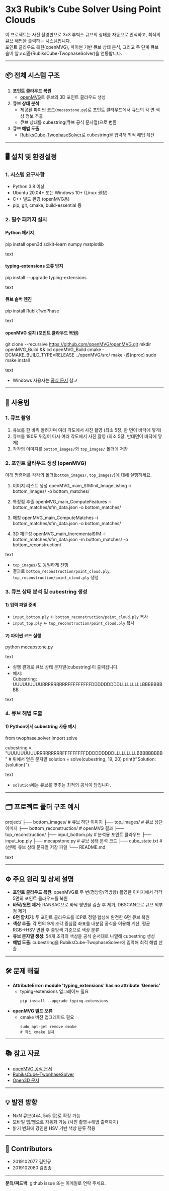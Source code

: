 # 3x3 Rubik’s Cube Solver Using Point Clouds

이 프로젝트는 사진 촬영만으로 3x3 루빅스 큐브의 상태를 자동으로 인식하고, 최적의 큐브 해법을 출력하는 시스템입니다.  
포인트 클라우드 복원(openMVG), 파이썬 기반 큐브 상태 분석, 그리고 두 단계 큐브 솔버 알고리즘(RubiksCube-TwophaseSolver)을 연동합니다.

---

## 📦 전체 시스템 구조

1. **포인트 클라우드 복원**  
   - [openMVG](https://github.com/openMVG/openMVG)로 큐브의 3D 포인트 클라우드 생성  
2. **큐브 상태 분석**  
   - 제공된 파이썬 코드(`mecapstone.py`)로 포인트 클라우드에서 큐브의 각 면 색상 정보 추출  
   - 큐브 상태를 cubestring(큐브 공식 문자열)으로 변환  
3. **큐브 해법 도출**  
   - [RubiksCube-TwophaseSolver](https://github.com/hkociemba/RubiksCube-TwophaseSolver)로 cubestring을 입력해 최적 해법 계산

---

## 🖥️ 설치 및 환경설정

### 1. 시스템 요구사항

- Python 3.8 이상
- Ubuntu 20.04+ 또는 Windows 10+ (Linux 권장)
- C++ 빌드 환경 (openMVG용)
- pip, git, cmake, build-essential 등

### 2. 필수 패키지 설치

#### Python 패키지
pip install open3d scikit-learn numpy matplotlib

text

#### typing-extensions 오류 방지
pip install --upgrade typing-extensions

text

#### 큐브 솔버 엔진
pip install RubikTwoPhase

text

#### openMVG 설치 (포인트 클라우드 복원)
git clone --recursive https://github.com/openMVG/openMVG.git
mkdir openMVG_Build && cd openMVG_Build
cmake -DCMAKE_BUILD_TYPE=RELEASE ../openMVG/src/
make -j$(nproc)
sudo make install

text
- Windows 사용자는 [공식 문서](https://openmvg.readthedocs.io/en/latest/BUILD/) 참고

---

## 📸 사용법

### 1. 큐브 촬영

1. 큐브를 한 바퀴 돌려가며 여러 각도에서 사진 촬영 (최소 5장, 한 면이 바닥에 닿게)
2. 큐브를 180도 뒤집어 다시 여러 각도에서 사진 촬영 (최소 5장, 반대면이 바닥에 닿게)
3. 각각의 이미지를 `bottom_images/`와 `top_images/` 폴더에 저장

### 2. 포인트 클라우드 생성 (openMVG)

아래 명령어를 각각의 폴더(`bottom_images/`, `top_images/`)에 대해 실행하세요.

1. 이미지 리스트 생성
openMVG_main_SfMInit_ImageListing -i bottom_images/ -o bottom_matches/

2. 특징점 추출
openMVG_main_ComputeFeatures -i bottom_matches/sfm_data.json -o bottom_matches/

3. 매칭
openMVG_main_ComputeMatches -i bottom_matches/sfm_data.json -o bottom_matches/

4. 3D 재구성
openMVG_main_IncrementalSfM -i bottom_matches/sfm_data.json -m bottom_matches/ -o bottom_reconstruction/

text

- `top_images/`도 동일하게 진행
- 결과로 `bottom_reconstruction/point_cloud.ply`, `top_reconstruction/point_cloud.ply` 생성

### 3. 큐브 상태 분석 및 cubestring 생성

#### 1) 입력 파일 준비
- `input_bottom.ply` ← `bottom_reconstruction/point_cloud.ply` 복사
- `input_top.ply` ← `top_reconstruction/point_cloud.ply` 복사

#### 2) 파이썬 코드 실행
python mecapstone.py

text
- 실행 결과로 큐브 상태 문자열(cubestring)이 출력됩니다.
- 예시:  
Cubestring: UUUUUUUUURRRRRRRRRFFFFFFFFFDDDDDDDDDLLLLLLLLLBBBBBBBBB

text

### 4. 큐브 해법 도출

#### 1) Python에서 cubestring 사용 예시
from twophase.solver import solve

cubestring = "UUUUUUUUURRRRRRRRRFFFFFFFFFDDDDDDDDDLLLLLLLLLBBBBBBBBB" # 위에서 얻은 문자열
solution = solve(cubestring, 19, 20)
print(f"Solution: {solution}")

text
- `solution`에는 큐브를 맞추는 최적의 공식이 담깁니다.

---

## 🗂️ 프로젝트 폴더 구조 예시

project/
├── bottom_images/ # 큐브 하단 이미지
├── top_images/ # 큐브 상단 이미지
├── bottom_reconstruction/ # openMVG 결과
├── top_reconstruction/
├── input_bottom.ply # 분석용 포인트 클라우드
├── input_top.ply
├── mecapstone.py # 큐브 상태 분석 코드
├── cube_state.txt # (선택) 큐브 상태 문자열 저장 파일
└── README.md

text

---

## ⚙️ 주요 원리 및 상세 설명

- **포인트 클라우드 복원**: openMVG로 두 번(정방향/역방향) 촬영한 이미지에서 각각 5면의 포인트 클라우드를 복원
- **바닥/윗면 제거**: RANSAC으로 바닥 평면을 검출 후 제거, DBSCAN으로 큐브 외부 점 제거
- **6면 합치기**: 두 포인트 클라우드를 ICP로 정렬·합성해 완전한 6면 큐브 복원
- **색상 추출**: 각 면의 9개 조각 중심점 좌표를 내분점 공식을 이용해 계산, 평균 RGB→HSV 변환 후 중앙색 기준으로 색상 분류
- **큐브 문자열 생성**: 54개 조각의 색상을 공식 순서대로 나열해 cubestring 생성
- **해법 도출**: cubestring을 RubiksCube-TwophaseSolver에 입력해 최적 해법 산출

---

## 🛠️ 문제 해결

- **AttributeError: module 'typing_extensions' has no attribute 'Generic'**
    - typing-extensions 업그레이드 필요  
      ```
      pip install --upgrade typing-extensions
      ```
- **openMVG 빌드 오류**
    - cmake 버전 업그레이드 필요  
      ```
      sudo apt-get remove cmake
      # 최신 cmake 설치
      ```

---

## 📚 참고 자료

- [openMVG 공식 문서](https://openmvg.readthedocs.io/)
- [RubiksCube-TwophaseSolver](https://github.com/hkociemba/RubiksCube-TwophaseSolver)
- [Open3D 문서](http://www.open3d.org/docs/release/)

---

## 💡 발전 방향

- NxN 큐브(4x4, 5x5 등)로 확장 가능
- 모바일 앱/웹으로 자동화 가능 (사진 촬영→해법 출력까지)
- 밝기 변화에 강인한 HSV 기반 색상 분류 적용

---

## 👥 Contributors

- 2019102077 김민규
- 2019102080 김민종

---

**문의/피드백**: github issue 또는 이메일로 연락 주세요.